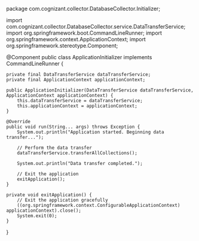 package com.cognizant.collector.DatabaseCollector.Initializer;

import com.cognizant.collector.DatabaseCollector.service.DataTransferService;
import org.springframework.boot.CommandLineRunner;
import org.springframework.context.ApplicationContext;
import org.springframework.stereotype.Component;

@Component
public class ApplicationInitializer implements CommandLineRunner {

    private final DataTransferService dataTransferService;
    private final ApplicationContext applicationContext;

    public ApplicationInitializer(DataTransferService dataTransferService, ApplicationContext applicationContext) {
        this.dataTransferService = dataTransferService;
        this.applicationContext = applicationContext;
    }

    @Override
    public void run(String... args) throws Exception {
        System.out.println("Application started. Beginning data transfer...");

        // Perform the data transfer
        dataTransferService.transferAllCollections();

        System.out.println("Data transfer completed.");

        // Exit the application
        exitApplication();
    }

    private void exitApplication() {
        // Exit the application gracefully
        ((org.springframework.context.ConfigurableApplicationContext) applicationContext).close();
        System.exit(0);
    }
}




